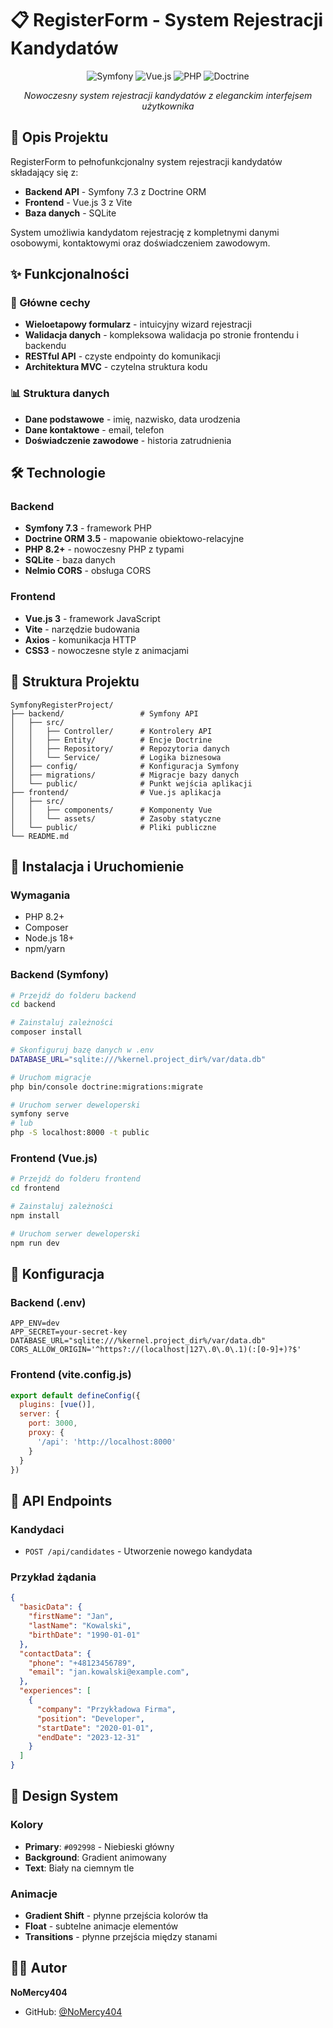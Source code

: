 # 📋 RegisterForm - System Rejestracji Kandydatów

<div align="center">

![Symfony](https://img.shields.io/badge/Symfony-7.3-000000?style=for-the-badge&logo=symfony)
![Vue.js](https://img.shields.io/badge/Vue.js-3.5-4FC08D?style=for-the-badge&logo=vue.js)
![PHP](https://img.shields.io/badge/PHP-8.2+-777BB4?style=for-the-badge&logo=php)
![Doctrine](https://img.shields.io/badge/Doctrine-3.5-F56D00?style=for-the-badge&logo=doctrine)

*Nowoczesny system rejestracji kandydatów z eleganckim interfejsem użytkownika*

</div>

## 🚀 Opis Projektu

RegisterForm to pełnofunkcjonalny system rejestracji kandydatów składający się z:
- **Backend API** - Symfony 7.3 z Doctrine ORM
- **Frontend** - Vue.js 3 z Vite
- **Baza danych** - SQLite 

System umożliwia kandydatom rejestrację z kompletnymi danymi osobowymi, kontaktowymi oraz doświadczeniem zawodowym.

## ✨ Funkcjonalności

### 🎯 Główne cechy
- **Wieloetapowy formularz** - intuicyjny wizard rejestracji
- **Walidacja danych** - kompleksowa walidacja po stronie frontendu i backendu
- **RESTful API** - czyste endpointy do komunikacji
- **Architektura MVC** - czytelna struktura kodu

### 📊 Struktura danych
- **Dane podstawowe** - imię, nazwisko, data urodzenia
- **Dane kontaktowe** - email, telefon
- **Doświadczenie zawodowe** - historia zatrudnienia

## 🛠️ Technologie

### Backend
- **Symfony 7.3** - framework PHP
- **Doctrine ORM 3.5** - mapowanie obiektowo-relacyjne
- **PHP 8.2+** - nowoczesny PHP z typami
- **SQLite** - baza danych
- **Nelmio CORS** - obsługa CORS

### Frontend
- **Vue.js 3** - framework JavaScript
- **Vite** - narzędzie budowania
- **Axios** - komunikacja HTTP
- **CSS3** - nowoczesne style z animacjami

## 📁 Struktura Projektu

```
SymfonyRegisterProject/
├── backend/                 # Symfony API
│   ├── src/
│   │   ├── Controller/      # Kontrolery API
│   │   ├── Entity/          # Encje Doctrine
│   │   ├── Repository/      # Repozytoria danych
│   │   └── Service/         # Logika biznesowa
│   ├── config/              # Konfiguracja Symfony
│   ├── migrations/          # Migracje bazy danych
│   └── public/              # Punkt wejścia aplikacji
├── frontend/                # Vue.js aplikacja
│   ├── src/
│   │   ├── components/      # Komponenty Vue
│   │   └── assets/          # Zasoby statyczne
│   └── public/              # Pliki publiczne
└── README.md
```

## 🚀 Instalacja i Uruchomienie

### Wymagania
- PHP 8.2+
- Composer
- Node.js 18+
- npm/yarn

### Backend (Symfony)

```bash
# Przejdź do folderu backend
cd backend

# Zainstaluj zależności
composer install

# Skonfiguruj bazę danych w .env
DATABASE_URL="sqlite:///%kernel.project_dir%/var/data.db"

# Uruchom migracje
php bin/console doctrine:migrations:migrate

# Uruchom serwer deweloperski
symfony serve
# lub
php -S localhost:8000 -t public
```

### Frontend (Vue.js)

```bash
# Przejdź do folderu frontend
cd frontend

# Zainstaluj zależności
npm install

# Uruchom serwer deweloperski
npm run dev
```

## 🔧 Konfiguracja

### Backend (.env)
```env
APP_ENV=dev
APP_SECRET=your-secret-key
DATABASE_URL="sqlite:///%kernel.project_dir%/var/data.db"
CORS_ALLOW_ORIGIN='^https?://(localhost|127\.0\.0\.1)(:[0-9]+)?$'
```

### Frontend (vite.config.js)
```javascript
export default defineConfig({
  plugins: [vue()],
  server: {
    port: 3000,
    proxy: {
      '/api': 'http://localhost:8000'
    }
  }
})
```

## 📡 API Endpoints

### Kandydaci
- `POST /api/candidates` - Utworzenie nowego kandydata

### Przykład żądania
```json
{
  "basicData": {
    "firstName": "Jan",
    "lastName": "Kowalski",
    "birthDate": "1990-01-01"
  },
  "contactData": {
    "phone": "+48123456789",
    "email": "jan.kowalski@example.com",
  },
  "experiences": [
    {
      "company": "Przykładowa Firma",
      "position": "Developer",
      "startDate": "2020-01-01",
      "endDate": "2023-12-31"
    }
  ]
}
```

## 🎨 Design System

### Kolory
- **Primary**: `#092998` - Niebieski główny
- **Background**: Gradient animowany
- **Text**: Biały na ciemnym tle

### Animacje
- **Gradient Shift** - płynne przejścia kolorów tła
- **Float** - subtelne animacje elementów
- **Transitions** - płynne przejścia między stanami


## 👨‍💻 Autor

**NoMercy404**
- GitHub: [@NoMercy404](https://github.com/NoMercy404)

